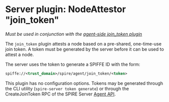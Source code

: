 # Server plugin: NodeAttestor "join_token"

*Must be used in conjunction with the [agent-side join_token plugin](plugin_agent_nodeattestor_jointoken.md)*

The `join_token` plugin attests a node based on a pre-shared, one-time-use join token. A
token must be generated by the server before it can be used to attest a node.

The server uses the token to generate a SPIFFE ID with the form:

```xml
spiffe://<trust_domain>/spire/agent/join_token/<token>
```

This plugin has no configuration options. Tokens may be generated through the
CLI utility (`spire-server token generate`) or through the CreateJoinToken RPC
of the SPIRE Server [Agent API](https://github.com/spiffe/spire-api-sdk/blob/main/proto/spire/api/server/agent/v1/agent.proto).
